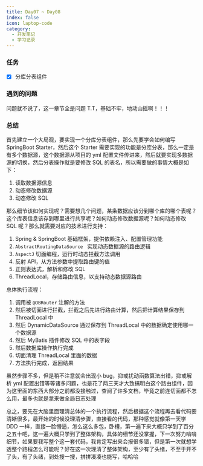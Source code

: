 ```yaml
---
title: Day07 ~ Day08
index: false
icon: laptop-code
category:
  - 开发笔记
  - 学习记录
---
```


### 任务

- [x] 分库分表组件

### 遇到的问题

问题就不说了，这一章节全是问题 T.T，基础不牢，地动山摇啊！！！

### 总结

首先建立一个大局观，要实现一个分库分表组件，那么先要学会如何编写 SpringBoot Starter，然后这个 Starter 需要实现的功能是分库分表，那么一定是有多个数据源，这个数据源从项目的 yml 配置文件传进来，然后就要实现多数据源的切换，然后分表操作就是要修改 SQL 的表名，所以需要做的事情大概是如下：

1. 读取数据源信息
2. 动态修改数据源
3. 动态修改 SQL

那么细节该如何实现呢？需要想几个问题，某条数据应该分到哪个库的哪个表呢？这个库表信息该存到哪里进行共享呢？如何动态修改数据源呢？如何动态修改 SQL 呢？那么就需要对应的技术进行支持：

1. Spring & SpringBoot 基础框架，提供依赖注入、配置管理功能
2. `AbstractRoutingDataSource ` 实现动态数据源的路由逻辑
3. `AspectJ` 切面编程，运行时动态拦截方法调用
4. 反射 API，从方法参数中提取路由键的值
5. 正则表达式，解析和修改 SQL
6. ThreadLocal，存储路由信息，以支持动态数据源路由

总体执行流程：

1. 调用被 `@DBRouter` 注解的方法
2. 然后被切面进行拦截，拦截之后先进行路由计算，然后把计算结果保存到 ThreadLocal 中
3. 然后 DynamicDataSource 通过保存到 ThreadLocal 中的数据确定使用哪一个数据源
4. 然后 MyBatis 插件修改 SQL 中的表字段
5. 然后数据库操作执行完成
6. 切面清理 ThreadLocal 里面的数据
7. 方法执行完成，返回结果

虽然步骤不多，但是稍不注意就会出现小 bug，抑或扰动函数算法出错，抑或解析 yml 配置出错等等诸多问题，也是花了两三天才大致搞明白这个路由组件，因为这里面的东西大部分之前都没接触过，查阅了许多文档，毕竟之前连切面都不怎么用，最多也就是拿来做全局日志处理

总之，要先在大脑里面理清总体的一个执行流程，然后根据这个流程再去看代码要清晰很多，最开始的时候没理清步骤，直接看的代码，那种感觉就像第一天学 DDD 一样，直接一脸懵逼，怎么这么多包，卧槽，第一遍下来大概只学到了百分之五十吧，这一遍大概只学到了整体架构，具体的细节还没掌握，下一次努力啃啃细节，如果要我写整个这一套代码，我肯定写出来会报很多错，但是第一次就想学透整个路程怎么可能呢？好在这一次理清了整体架构，至少有了头绪，不至于开不了头，有了头绪，到处搜一搜，拼拼凑凑也能写，哈哈哈